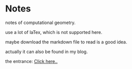 # Notes
notes of computational geometry.

use a lot of laTex, which is not supported here.

maybe download the markdown file to read is a good idea.

actually it can also be found in my blog.

the entrance: [Click here..](https://blog.csdn.net/enzymii)
